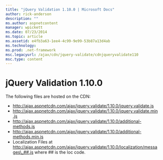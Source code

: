 ```yaml
---
title: "jQuery Validation 1.10.0 | Microsoft Docs"
author: rick-anderson
description: ""
ms.author: aspnetcontent
manager: wpickett
ms.date: 07/23/2014
ms.topic: article
ms.assetid: e4fb3a63-1ee4-4c99-9e99-53b87a13d4ab
ms.technology: 
ms.prod: .net-framework
msc.legacyurl: /ajax/cdn/jquery-validate/cdnjqueryvalidate110
msc.type: content
---
```

jQuery Validation 1.10.0
====================
The following files are hosted on the CDN:

- http://ajax.aspnetcdn.com/ajax/jquery.validate/1.10.0/jquery.validate.js
- http://ajax.aspnetcdn.com/ajax/jquery.validate/1.10.0/jquery.validate.min.js
- http://ajax.aspnetcdn.com/ajax/jquery.validate/1.10.0/additional-methods.js
- http://ajax.aspnetcdn.com/ajax/jquery.validate/1.10.0/additional-methods.min.js
- Localization Files at http://ajax.aspnetcdn.com/ajax/jquery.validate/1.10.0/localization/messages\_##.js where ## is the loc code.